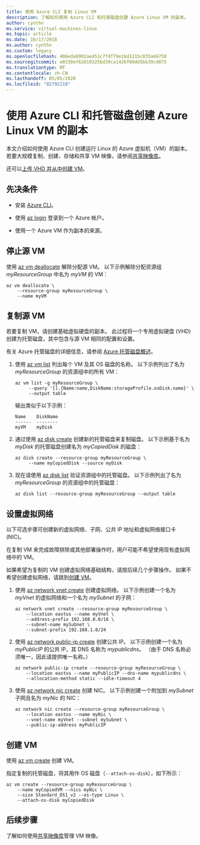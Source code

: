 ```yaml
---
title: 使用 Azure CLI 复制 Linux VM
description: 了解如何使用 Azure CLI 和托管磁盘创建 Azure Linux VM 的副本。
author: cynthn
ms.service: virtual-machines-linux
ms.topic: article
ms.date: 10/17/2018
ms.author: cynthn
ms.custom: legacy
ms.openlocfilehash: 406eda6902ae451c7fdf79e1bd1215c035a66750
ms.sourcegitcommit: e0330ef620103256d39ca1426f09dd5bb39cd075
ms.translationtype: MT
ms.contentlocale: zh-CN
ms.lasthandoff: 05/05/2020
ms.locfileid: "82792218"
---
```

# <a name="create-a-copy-of-a-linux-vm-by-using-azure-cli-and-managed-disks"></a>使用 Azure CLI 和托管磁盘创建 Azure Linux VM 的副本

本文介绍如何使用 Azure CLI 创建运行 Linux 的 Azure 虚拟机（VM）的副本。 若要大规模复制、创建、存储和共享 VM 映像，请参阅[共享映像库](shared-images.md)。

还可以[上传 VHD 并从中创建 VM](upload-vhd.md?toc=%2fazure%2fvirtual-machines%2flinux%2ftoc.json)。

## <a name="prerequisites"></a>先决条件

-   安装 [Azure CLI](/cli/azure/install-az-cli2)。

-   使用 [az login](/cli/azure/reference-index#az-login) 登录到一个 Azure 帐户。

-   使用一个 Azure VM 作为副本的来源。

## <a name="stop-the-source-vm"></a>停止源 VM

使用 [az vm deallocate](/cli/azure/vm#az-vm-deallocate) 解除分配源 VM。
以下示例解除分配资源组*myResourceGroup* 中名为 *myVM* 的 VM：

```azurecli
az vm deallocate \
    --resource-group myResourceGroup \
    --name myVM
```

## <a name="copy-the-source-vm"></a>复制源 VM

若要复制 VM，请创建基础虚拟硬盘的副本。 此过程将一个专用虚拟硬盘 (VHD) 创建为托管磁盘，其中包含与源 VM 相同的配置和设置。

有关 Azure 托管磁盘的详细信息，请参阅 [Azure 托管磁盘概述](../windows/managed-disks-overview.md)。 

1.  使用 [az vm list](/cli/azure/vm#az-vm-list) 列出每个 VM 及其 OS 磁盘的名称。 以下示例列出了名为 *myResourceGroup* 的资源组中的所有 VM：
    
    ```azurecli
    az vm list -g myResourceGroup \
         --query '[].{Name:name,DiskName:storageProfile.osDisk.name}' \
         --output table
    ```

    输出类似于以下示例：

    ```azurecli
    Name    DiskName
    ------  --------
    myVM    myDisk
    ```

1.  通过使用 [az disk create](/cli/azure/disk#az-disk-create) 创建新的托管磁盘来复制磁盘。 以下示例基于名为 *myDisk* 的托管磁盘创建名为 *myCopiedDisk* 的磁盘：

    ```azurecli
    az disk create --resource-group myResourceGroup \
         --name myCopiedDisk --source myDisk
    ``` 

1.  现在请使用 [az disk list](/cli/azure/disk#az-disk-list) 验证资源组中的托管磁盘。 以下示例列出了名为 *myResourceGroup* 的资源组中的托管磁盘：

    ```azurecli
    az disk list --resource-group myResourceGroup --output table
    ```


## <a name="set-up-a-virtual-network"></a>设置虚拟网络

以下可选步骤可创建新的虚拟网络、子网、公共 IP 地址和虚拟网络接口卡 (NIC)。

在复制 VM 来完成故障排除或其他部署操作时，用户可能不希望使用现有虚拟网络中的 VM。

如果希望为复制的 VM 创建虚拟网络基础结构，请按后续几个步骤操作。 如果不希望创建虚拟网络，请跳到[创建 VM](#create-a-vm)。

1.  使用 [az network vnet create](/cli/azure/network/vnet#az-network-vnet-create) 创建虚拟网络。 以下示例创建一个名为 *myVnet* 的虚拟网络和一个名为 *mySubnet* 的子网：

    ```azurecli
    az network vnet create --resource-group myResourceGroup \
        --location eastus --name myVnet \
        --address-prefix 192.168.0.0/16 \
        --subnet-name mySubnet \
        --subnet-prefix 192.168.1.0/24
    ```

1.  使用 [az network public-ip create](/cli/azure/network/public-ip#az-network-public-ip-create) 创建公共 IP。 以下示例创建一个名为 *myPublicIP* 的公共 IP，其 DNS 名称为 *mypublicdns*。 （由于 DNS 名称必须唯一，因此请提供唯一名称。）

    ```azurecli
    az network public-ip create --resource-group myResourceGroup \
        --location eastus --name myPublicIP --dns-name mypublicdns \
        --allocation-method static --idle-timeout 4
    ```

1.  使用 [az network nic create](/cli/azure/network/nic#az-network-nic-create) 创建 NIC。
    以下示例创建一个附加到 *mySubnet* 子网且名为 *myNic* 的 NIC：

    ```azurecli
    az network nic create --resource-group myResourceGroup \
        --location eastus --name myNic \
        --vnet-name myVnet --subnet mySubnet \
        --public-ip-address myPublicIP
    ```

## <a name="create-a-vm"></a>创建 VM

使用 [az vm create](/cli/azure/vm#az-vm-create) 创建 VM。

指定复制的托管磁盘，将其用作 OS 磁盘（`--attach-os-disk`），如下所示：

```azurecli
az vm create --resource-group myResourceGroup \
    --name myCopiedVM --nics myNic \
    --size Standard_DS1_v2 --os-type Linux \
    --attach-os-disk myCopiedDisk
```

## <a name="next-steps"></a>后续步骤

了解如何使用[共享映像库](shared-images.md)管理 VM 映像。
